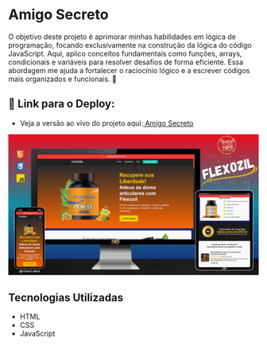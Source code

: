 # Amigo Secreto
O objetivo deste projeto é aprimorar minhas habilidades em lógica de programação, focando exclusivamente na construção da lógica do código JavaScript. Aqui, aplico conceitos fundamentais como funções, arrays, condicionais e variáveis para resolver desafios de forma eficiente. Essa abordagem me ajuda a fortalecer o raciocínio lógico e a escrever códigos mais organizados e funcionais. 🚀
## 🔗 Link para o Deploy: 
* Veja a versão ao vivo do projeto aqui:<a href="https://drs-oficial-flexozil.netlify.app/"> Amigo Secreto </a>

![tela Amigo - Secreto](https://github.com/DeyvissonRobert/Flexozil-LandingPage/blob/main/img/Mockup-GitHub-Flexozil.png)

## Tecnologias Utilizadas
* HTML
* CSS
* JavaScript
